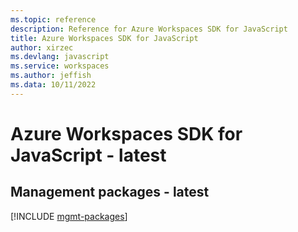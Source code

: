 ```yaml
---
ms.topic: reference
description: Reference for Azure Workspaces SDK for JavaScript
title: Azure Workspaces SDK for JavaScript
author: xirzec
ms.devlang: javascript
ms.service: workspaces
ms.author: jeffish
ms.data: 10/11/2022
---
```

# Azure Workspaces SDK for JavaScript - latest

## Management packages - latest
[!INCLUDE [mgmt-packages](workspaces-mgmt-index.md)]